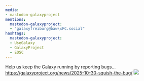 ```yaml
---
media:
- mastodon-galaxyproject
mentions:
  mastodon-galaxyproject:
  - "galaxyfreiburg@baw\xFC.social"
hashtags:
  mastodon-galaxyproject:
  - UseGalaxy
  - GalaxyProject
  - EOSC
---
```

Help us keep the Galaxy running by reporting bugs...
https://galaxyproject.org/news/2025-10-30-squish-the-bug/
![](https://galaxyproject.org/assets/static/squish-it.cbab2cf.26a91ce98d88ec66af0e0fd3534f0b09.png)